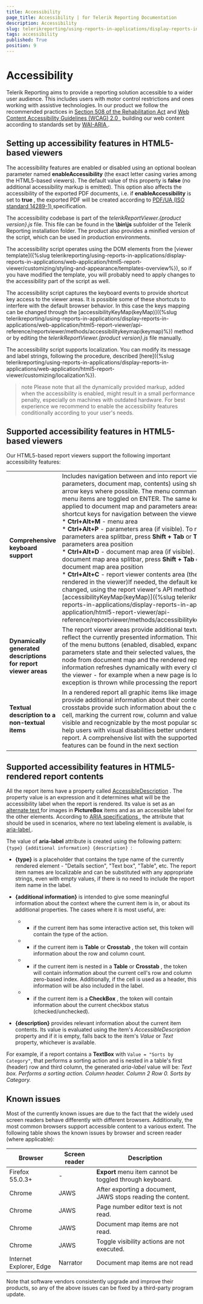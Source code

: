 ```yaml
---
title: Accessibility
page_title: Accessibility | for Telerik Reporting Documentation
description: Accessibility
slug: telerikreporting/using-reports-in-applications/display-reports-in-applications/web-application/accessibility
tags: accessibility
published: True
position: 9
---
```


# Accessibility



Telerik Reporting aims to provide a reporting solution accessible to a wider user audience.         This includes users with motor control restrictions and ones working with assistive technologies.         In our product we follow the recommended practices in          [Section 508 of the Rehabilitation Act](http://www.section508.gov/)          and          [             Web Content Accessibility Guidelines (WCAG) 2.0           ](https://www.w3.org/TR/WCAG20/) , building our web content according to standards set by          [             WAI-ARIA           ](https://www.w3.org/TR/wai-aria-practices/) .       

## Setting up accessibility features in HTML5-based viewers

The accessibility features are enabled or disabled using an optional boolean parameter named __enableAccessibility__            (the exact letter casing varies among the HTML5-based viewers). The default value of this property is __false__            (no additional accessibility markup is emitted). This option also affects the accessibility of the exported PDF documents, i.e. if __enableAccessibility__            is set to __true__ , the exported PDF will be created according to            [               PDF/UA (ISO standard 14289-1)             ](https://en.wikipedia.org/wiki/PDF/UA)            specification.         

The accessibility codebase is part of the           *telerikReportViewer.{product version}.js*  file.           This file can be found in the __\bin\js__  subfolder of the Telerik Reporting installation folder.           The product also provides a minified version of the script, which can be used in production environments.         

The accessibility script operates using the DOM elements from the           [viewer template]({%slug telerikreporting/using-reports-in-applications/display-reports-in-applications/web-application/html5-report-viewer/customizing/styling-and-appearance/templates-overview%}),           so if you have modified the template, you will probably need to apply changes to the accessibility part of the script as well.         

The accessibility script captures the keyboard events to provide shortcut key access to the viewer areas.           It is possible some of these shortcuts to interfere with the default browser behavior.           In this case the keys mapping can be changed through the [accessibilityKeyMap(keyMap)]({%slug telerikreporting/using-reports-in-applications/display-reports-in-applications/web-application/html5-report-viewer/api-reference/reportviewer/methods/accessibilitykeymap(keymap)%}) method or by editing the           *telerikReportViewer.{product version}.js*  file manually.         

The accessibility script supports localization. You can modify its message and label strings, following the procedure, described           [here]({%slug telerikreporting/using-reports-in-applications/display-reports-in-applications/web-application/html5-report-viewer/customizing/localization%}).         

>note Please note that all the dynamically provided markup, added when the accessibility is enabled,             might result in a small performance penalty, especially on machines with outdated hardware.             For best experience we recommend to enable the accessibility features conditionally according to your user's needs.           


## Supported accessibility features in HTML5-based viewers

Our HTML5-based report viewers support the following important accessibility features:         



|   |   |
| ------ | ------ |
 __Comprehensive keyboard support__ |Includes navigation between and into report viewer areas (menu, parameters, document map, contents) using                 shortcut keys, TAB or arrow keys where possible. The menu commands and expandable menu items are toggled on ENTER.                 The same key mapping is applied to document map and parameters areas.The default shortcut keys for navigation between the viewer areas are:<br/>*  __Ctrl+Alt+M__ - menu area<br/>*  __Ctrl+Alt+P__ - parameters area (if visible). To navigate to the parameters area splitbar, press __Shift + Tab__ or __Tab__ based on the parameters area position<br/>*  __Ctrl+Alt+D__ - document map area (if visible). To navigate the document map area splitbar, press __Shift + Tab__ or __Tab__ based on the document map area position<br/>*  __Ctrl+Alt+C__ - report viewer contents area (the report currently rendered in the viewer)If needed, the default key mapping can be changed, using the report viewer's API method [accessibilityKeyMap(keyMap)]({%slug telerikreporting/using-reports-in-applications/display-reports-in-applications/web-application/html5-report-viewer/api-reference/reportviewer/methods/accessibilitykeymap(keymap)%}).|
| __Dynamically generated descriptions for report viewer areas__ |The report viewer areas provide additional textual details that reflect the currently presented information.                 This applies to the state of the menu buttons (enabled, disabled, expandable, etc.),                 the parameters state and their selected values, the currently selected node from document map and the rendered report.                 This information refreshes dynamically with every change that occurs in the viewer                 - for example when a new page is loaded or when an exception is thrown while processing the report.|
| __Textual description to a non-textual items__ |In a rendered report all graphic items like images, maps and charts provide additional information about their contents.                 Tables and crosstabs provide such information about the currently focused cell, marking the current row, column and value.                 These details are visible and recognizable by the most popular screen readers to help users with visual disabilities                 better understand the presented report. A comprehensive list with the supported report items features can be found in the next section|




## Supported accessibility features in HTML5-rendered report contents

All the report items have a property called  [AccessibleDescription](/reporting/api/Telerik.Reporting.ReportItemBase#Telerik_Reporting_ReportItemBase_AccessibleDescription) .           The property value is an expression and it determines what will be the accessibility label when the report is rendered.           Its value is set as an            [               alternate text             ](https://www.w3schools.com/tags/att_img_alt.asp)  for images in __PictureBox__  items and as an accessible label for the other elements. According to            [               ARIA specifications             ](https://developer.mozilla.org/en-US/docs/Web/Accessibility/ARIA)            , the attribute that should be used in scenarios, where no text labeling element is available, is            [               aria-label             ](https://www.w3.org/TR/wai-aria/states_and_properties#aria-label) .         

The value of           __aria-label__            attribute is created using the following pattern: `{type} {additional information} {description} `:         

* __{type}__  is a placeholder that contains the type name of the currently rendered element - "Details section", "Text box", "Table", etc.               The report item names are localizable and can be substituted with any appropriate strings, even with empty values, if there is no need to include the report item name in the label.             

* __{additional information}__  is intended to give some meaningful information about the context where the current item is in, or about its additional properties.               The cases where it is most useful, are:             

   + - if the current item has some interactive action set, this token will contain the type of the action.                 

   + - if the current item is __Table__  or __Crosstab__ , the token will contain information about the row and column count.                 

   + - if the current item is nested in a __Table__  or __Crosstab__ , the token will contain information                   about the current cell's row and column zero-based index.                   Additionally, if the cell is used as a header, this information will be also included in the label.                 

   + - if the current item is a __CheckBox__ , the token will contain information about the current checkbox status (checked/unchecked).                 

* __{description}__  provides relevant information about the current item contents. Its value is evaluated using the item's               *AccessibleDescription*  property and if it is empty, falls back to the item's               *Value*  or *Text*  property, whichever is available.             

For example, if a report contains a __TextBox__  with `Value = "Sorts by Category"`,           that performs a sorting action and is nested in a table's first (header) row and third column,           the generated *aria-label*  value will be:           *Text box. Performs a sorting action. Column header. Column 2 Row 0. Sorts by Category.* 

## Known issues

Most of the currently known issues are due to the fact that the widely used screen readers behave differently with different browsers.           Additionally, the most common browsers support accessible content to a various extent.           The following table shows the known issues by browser and screen reader (where applicable):         


| Browser | Screen reader | Description |
| ------ | ------ | ------ |
|Firefox 55.0.3+|-| __Export__ menu item cannot be toggled through keyboard.|
|Chrome|JAWS|After exporting a document, JAWS stops reading the content.|
|Chrome|JAWS|Page number editor text is not read.|
|Chrome|JAWS|Document map items are not read.|
|Chrome|JAWS|Toggle visibility actions are not executed.|
|Internet Explorer, Edge|Narrator|Document map items are not read|




Note that software vendors consistently upgrade and improve their products, so any of the above issues can be fixed by a third-party program update.         
